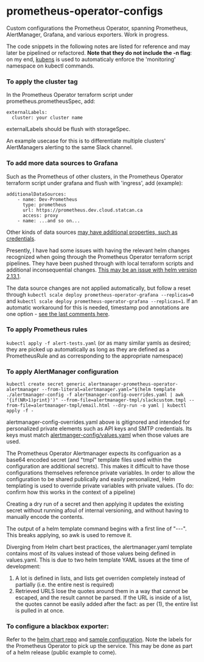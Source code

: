 # prometheus-operator-configs

Custom configurations the Prometheus Operator, spanning Prometheus, AlertManager, Grafana, and various exporters. Work in progress.

The code snippets in the following notes are listed for reference and may later be pipelined or refactored. **Note that they do not include the -n flag**: on my end, [kubens](https://github.com/ahmetb/kubectx) is used to automaticaly enforce the 'monitoring' namespace on kubectl commands. 

### To apply the cluster tag 

In the Prometheus Operator terraform script under prometheus.prometheusSpec, add: 

```
externalLabels:
  cluster: your cluster name
```

externalLabels should be flush with storageSpec.

An example usecase for this is to differentiate multiple clusters' AlertManagers alerting to the same Slack channel.

### To add more data sources to Grafana 

Such as the Prometheus of other clusters, in the Prometheus Operator terraform script under grafana and flush with 'ingress', add (example):

```
additionalDataSources:
    - name: Dev-Prometheus
      type: prometheus
      url: https://prometheus.dev.cloud.statcan.ca
      access: proxy
    - name: ...and so on...
```

Other kinds of data sources [may have additional properties, such as credentials](https://grafana.com/docs/grafana/latest/administration/provisioning/#datasources). 

Presently, I have had some issues with having the relevant helm changes recognized when going through the Prometheus Operator terraform script pipelines. They have been pushed through with local terraform scripts and additional inconsequential changes. [This may be an issue with helm version 2.13.1](https://github.com/helm/helm/issues/5915).

The data source changes are not applied automatically, but follow a reset through `kubectl scale deploy prometheus-operator-grafana --replicas=0` and `kubectl scale deploy prometheus-operator-grafana --replicas=1`. If an automatic workaround for this is needed, timestamp pod annotations are one option - [see the last comments here](https://github.com/coreos/prometheus-operator/issues/1909).

### To apply Prometheus rules

 `kubectl apply -f alert-tests.yaml` (or as many similar yamls as desired; they are picked up automatically as long as they are defined as a PrometheusRule and as corresponding to the appropriate namespace)


### To apply AlertManager configuration

```
kubectl create secret generic alertmanager-prometheus-operator-alertmanager --from-literal=alertmanager.yaml="$(helm template ./alertmanager-config -f alertmanager-config-overrides.yaml | awk '{if(NR>1)print}')" --from-file=alertmanager-tmpl/slackcustom.tmpl --from-file=alertmanager-tmpl/email.html --dry-run -o yaml | kubectl apply -f -
```

alertmanager-config-overrides.yaml above is gitignored and intended for personalized private elements such as API keys and SMTP credentials. Its keys must match [alertmanger-config/values.yaml](alertmanager-config/values.yaml) when those values are used.

The Prometheus Operator Alertmanager expects its configuarion as a base64 encoded secret (and "tmpl" template files used within the configuration are additional secrets). This makes it difficult to have those configurations themselves reference private variables. In order to allow the configuration to be shared publically and easily personalized, Helm templating is used to override private variables with private values. (To do: confirm how this works in the context of a pipeline)

Creating a dry run of a secret and then applying it updates the existing secret without running afoul of internal versioning, and without having to manually encode the contents.

The output of a helm template command begins with a first line of "---". This breaks applying, so awk is used to remove it.


Diverging from Helm chart best practices, the alertmanager.yaml template contains most of its values instead of those values being defined in values.yaml. This is due to two helm template YAML issues at the time of development: 

1. A lot is defined in lists, and lists get overriden completely instead of partially (i.e. the entire nest is required)
2. Retrieved URLS lose the quotes around them in a way that cannot be escaped, and the result cannot be parsed. If the URL is inside of a list, the quotes cannot be easily added after the fact: as per (1), the entire list is pulled in at once.

### To configure a blackbox exporter:
Refer to the [helm chart repo](https://github.com/helm/charts/tree/master/stable/prometheus-blackbox-exporter) and [sample configuration](blackbox-exporter/config.yaml). Note the labels for the Prometheus Operator to pick up the service. This may be done as part of a helm release (public example to come).
